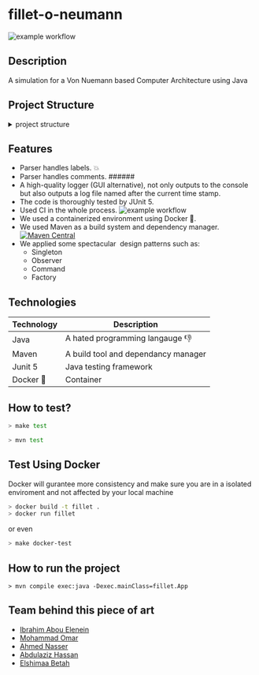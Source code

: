 # fillet-o-neumann
![example workflow](https://github.com/ShimaaBetah/fillet-o-neumann/actions/workflows/maven.yml/badge.svg)


## Description
A simulation for a Von Nuemann based Computer Architecture using Java

## Project Structure
<details>

 <summary> project structure </summary>
 
 ```
 .
 ├── main
 │  └── java
 │     └── fillet
 │        ├── App.java
 │        ├── exceptions
 │        │  ├── AddressOutOfRangeException.java
 │        │  ├── InvalidInstructionException.java
 │        │  ├── InvalidRegisterException.java
 │        │  └── InvalidRegisterNumberException.java
 │        ├── instructions
 │        │  ├── HaltInstruction.java
 │        │  ├── ImmediateInstruction.java
 │        │  ├── Instruction.java
 │        │  ├── InstructionFactory.java
 │        │  ├── InstructionType.java
 │        │  ├── JumpInstruction.java
 │        │  └── RegisterInstruction.java
 │        ├── logger
 │        │  ├── destinations
 │        │  │  ├── ConsoleLogger.java
 │        │  │  ├── FileLogger.java
 │        │  │  └── LogObserver.java
 │        │  ├── Logger.java
 │        │  ├── LogSubject.java
 │        │  ├── outputs
 │        │  │  ├── run-02-06-2022-15-04-37.log
 │        │  │  ├── run-03-06-2022-22-35-00.log
 │        │  │  ├── run-03-06-2022-22-58-43.log
 │        │  │  ├── run-04-06-2022-00-05-09.log
 │        │  │  └── run-04-06-2022-00-06-07.log
 │        │  └── services
 │        │     ├── ColorStringService.java
 │        │     ├── CreateLogFileService.java
 │        │     ├── GenerateTableService.java
 │        │     ├── InitLoggerService.java
 │        │     ├── LogEntityService.java
 │        │     └── SegmentType.java
 │        ├── memory
 │        │  ├── MainMemory.java
 │        │  └── RegisterFile.java
 │        ├── operations
 │        │  ├── haltoperations
 │        │  │  ├── Halt.java
 │        │  │  ├── HaltOperation.java
 │        │  │  └── HaltOperationFactory.java
 │        │  ├── immediateoperations
 │        │  │  ├── MoveToMemory.java
 │        │  │  ├── MoveToRegister.java
 │        │  │  └── XORImmediate.java
 │        │  ├── jumpoperations
 │        │  │  ├── Jump.java
 │        │  │  ├── JumpOperation.java
 │        │  │  └── JumpOperationFactory.java
 │        │  ├── Operation.java
 │        │  ├── OperationFactory.java
 │        │  ├── OperationType.java
 │        │  └── registeroperations
 │        │     ├── And.java
 │        │     ├── LogicalShiftRight.java
 │        │     ├── Multiply.java
 │        │     ├── RegisterOperationFactory.java
 │        │     └── Sub.java
 │        ├── programs
 │        │  ├── caProgram.txt
 │        │  ├── empty-file.txt
 │        │  ├── final-isA.txt
 │        │  ├── spicy-jprogram.txt
 │        ├── signals
 │        │  └── Signals.java
 │        └── utils
 │           ├── Binary.java
 │           ├── Decoder.java
 │           ├── Parser.java
 │           └── Program.java
 └── test
    └── java
       └── tests
          ├── DecoderTest.java
          ├── ImmediateInstructionTest.java
          ├── InstructionFactoryTest.java
          ├── JumpInstructionTest.java
          ├── MainMemoryTest.java
          ├── ParserTest.java
          ├── RegisterFileTest.java
          └── RegisterInstructionTest.java
=======
  .
 ├── Dockerfile
 ├── Makefile
 ├── pom.xml
 ├── README.md
 ├── run.sh
 ├── src
 │  ├── main
 │  │  ├── java
 │  │  │  └── fillet
 │  │  │     ├── App.java
 │  │  │     ├── exceptions
 │  │  │     │  ├── AddressOutOfRangeException.java
 │  │  │     │  ├── InvalidInstructionException.java
 │  │  │     │  ├── InvalidRegisterException.java
 │  │  │     │  └── InvalidRegisterNumberException.java
 │  │  │     ├── instructions
 │  │  │     │  ├── HaltInstruction.java
 │  │  │     │  ├── ImmediateInstruction.java
 │  │  │     │  ├── Instruction.java
 │  │  │     │  ├── InstructionFactory.java
 │  │  │     │  ├── InstructionType.java
 │  │  │     │  ├── JumpInstruction.java
 │  │  │     │  └── RegisterInstruction.java
 │  │  │     ├── logger
 │  │  │     │  ├── destinations
 │  │  │     │  │  ├── ConsoleLogger.java
 │  │  │     │  │  ├── FileLogger.java
 │  │  │     │  │  └── LogObserver.java
 │  │  │     │  ├── Logger.java
 │  │  │     │  ├── LogSubject.java
 │  │  │     │  ├── outputs
 │  │  │     │  │  ├── run-02-06-2022-15-04-37.log
 │  │  │     │  │  ├── run-02-06-2022-23-11-07.log
 │  │  │     │  │  ├── run-02-06-2022-23-11-36.log
 │  │  │     │  │  ├── run-02-06-2022-23-53-15.log
 │  │  │     │  │  ├── run-03-06-2022-00-13-46.log
 │  │  │     │  │  ├── run-03-06-2022-00-14-21.log
 │  │  │     │  │  ├── run-03-06-2022-00-29-18.log
 │  │  │     │  │  ├── run-03-06-2022-00-30-49.log
 │  │  │     │  │  ├── run-03-06-2022-00-54-02.log
 │  │  │     │  │  ├── run-03-06-2022-00-54-25.log
 │  │  │     │  │  ├── run-03-06-2022-00-58-52.log
 │  │  │     │  │  ├── run-03-06-2022-00-59-23.log
 │  │  │     │  │  ├── run-03-06-2022-13-52-00.log
 │  │  │     │  │  ├── run-03-06-2022-13-52-06.log
 │  │  │     │  │  ├── run-03-06-2022-13-52-40.log
 │  │  │     │  │  ├── run-03-06-2022-14-24-44.log
 │  │  │     │  │  ├── run-03-06-2022-14-27-28.log
 │  │  │     │  │  ├── run-04-06-2022-00-10-30.log
 │  │  │     │  │  ├── run-04-06-2022-00-11-11.log
 │  │  │     │  │  ├── run-04-06-2022-00-14-15.log
 │  │  │     │  │  ├── run-04-06-2022-00-16-58.log
 │  │  │     │  │  ├── run-04-06-2022-00-20-20.log
 │  │  │     │  │  ├── run-04-06-2022-00-21-14.log
 │  │  │     │  │  ├── run-04-06-2022-00-21-34.log
 │  │  │     │  │  ├── run-04-06-2022-00-21-42.log
 │  │  │     │  │  ├── run-04-06-2022-11-43-43.log
 │  │  │     │  │  └── run-04-06-2022-11-47-52.log
 │  │  │     │  └── services
 │  │  │     │     ├── ColorStringService.java
 │  │  │     │     ├── CreateLogFileService.java
 │  │  │     │     ├── GenerateTableService.java
 │  │  │     │     ├── InitLoggerService.java
 │  │  │     │     ├── LogEntityService.java
 │  │  │     │     └── SegmentType.java
 │  │  │     ├── memory
 │  │  │     │  ├── MainMemory.java
 │  │  │     │  └── RegisterFile.java
 │  │  │     ├── operations
 │  │  │     │  ├── haltoperations
 │  │  │     │  │  ├── Halt.java
 │  │  │     │  │  ├── HaltOperation.java
 │  │  │     │  │  └── HaltOperationFactory.java
 │  │  │     │  ├── immediateoperations
 │  │  │     │  │  ├── ImmediateOperation.java
 │  │  │     │  │  ├── ImmediateOperationFactory.java
 │  │  │     │  │  ├── JumpIfEqual.java
 │  │  │     │  │  ├── MoveImmediate.java
 │  │  │     │  │  ├── MoveToMemory.java
 │  │  │     │  │  ├── MoveToRegister.java
 │  │  │     │  │  └── XORImmediate.java
 │  │  │     │  ├── jumpoperations
 │  │  │     │  │  ├── Jump.java
 │  │  │     │  │  ├── JumpOperation.java
 │  │  │     │  │  └── JumpOperationFactory.java
 │  │  │     │  ├── Operation.java
 │  │  │     │  ├── OperationFactory.java
 │  │  │     │  ├── OperationType.java
 │  │  │     │  └── registeroperations
 │  │  │     │     ├── Add.java
 │  │  │     │     ├── And.java
 │  │  │     │     ├── LogicalShiftLeft.java
 │  │  │     │     ├── LogicalShiftRight.java
 │  │  │     │     ├── Multiply.java
 │  │  │     │     ├── RegisterOperation.java
 │  │  │     │     ├── RegisterOperationFactory.java
 │  │  │     │     └── Sub.java
 │  │  │     ├── programs
 │  │  │     │  ├── caProgram.txt
 │  │  │     │  ├── empty-file.txt
 │  │  │     │  ├── final-isA.txt
 │  │  │     │  ├── negative-jump.txt
 │  │  │     │  ├── program1.txt
 │  │  │     │  ├── spicy-iprogram.txt
 │  │  │     │  ├── spicy-jprogram.txt
 │  │  │     │  ├── spicy-rprogram.txt
 │  │  │     │  └── test-sum.txt
 │  │  │     ├── signals
 │  │  │     │  └── Signals.java
 │  │  │     └── utils
 │  │  │        ├── Binary.java
 │  │  │        ├── Decoder.java
 │  │  │        ├── Parser.java
 │  │  │        ├── Path.java
 │  │  │        └── Program.java
 │  │  └── resources
 │  └── test
 │     └── java
 │        └── tests
 │           ├── DecoderTest.java
 │           ├── ImmediateInstructionTest.java
 │           ├── InstructionFactoryTest.java
 │           ├── JumpInstructionTest.java
 │           ├── MainMemoryTest.java
 │           ├── ParserTest.java
 │           ├── RegisterFileTest.java
 │           └── RegisterInstructionTest.java
 └── target
```
  
</details>

## Features
- Parser handles labels. :boom:
- Parser handles comments.  ######
- A high-quality logger (GUI alternative), not only outputs to the console but also outputs a log file named after the current time stamp.
- The code is thoroughly tested by JUnit 5.
- Used CI in the whole process. ![example workflow](https://github.com/ShimaaBetah/fillet-o-neumann/actions/workflows/maven.yml/badge.svg)
- We used a containerized environment using Docker :whale:. 
- We used Maven as a build system and dependency manager.  [![Maven Central](https://maven-badges.herokuapp.com/maven-central/cz.jirutka.rsql/rsql-parser/badge.svg?style=plastic)](https://maven-badges.herokuapp.com/maven-central/cz.jirutka.rsql/rsql-parser)
- We applied some spectacular  design patterns such as: 
	- Singleton 
	- Observer
	- Command 
	- Factory

## Technologies

| Technology | Description |
| ---------  | ---------   |
| Java       | A hated programming langauge :thumbsdown:|
| Maven      | A build tool and dependancy manager|
| Junit 5    | Java testing framework|
| Docker :whale:    | Container | 


## How to test?

```bash
> make test

> mvn test
```


## Test Using Docker 

Docker will gurantee more consistency and make sure you are in a isolated enviroment and not affected by your local machine

 ```bash
 > docker build -t fillet . 
 > docker run fillet                                                                                                                                       
 ```

or even

```bash
> make docker-test
```


## How to run the project 

```
> mvn compile exec:java -Dexec.mainClass=fillet.App
```

## Team behind this piece of art

- [Ibrahim Abou Elenein](www.github.com/aboueleyes)
- [Mohammad Omar](https://github.com/MohammadOTaha)
- [Ahmed Nasser](https://github.com/AhmedNasserG)
- [Abdulaziz Hassan](https://github.com/Abdulaziz-Hassan)
- [Elshimaa Betah](https://github.com/ShimaaBetah)

